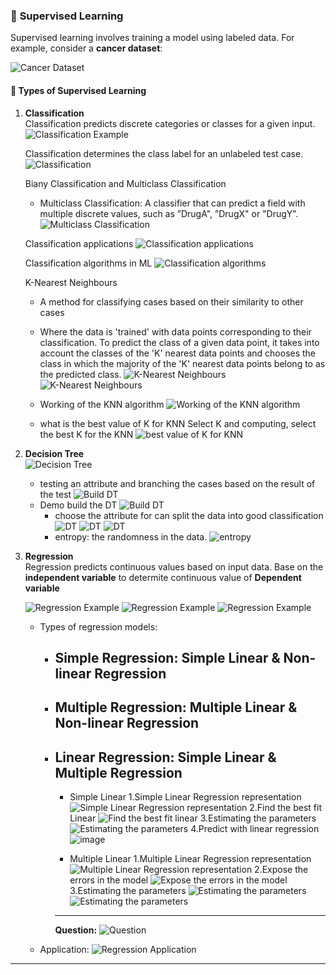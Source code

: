 ### 📘 **Supervised Learning**
Supervised learning involves training a model using labeled data. For example, consider a **cancer dataset**:

![Cancer Dataset](https://github.com/user-attachments/assets/708977db-09b3-4fbf-8d4e-66b84503ec84)

#### 🧠 **Types of Supervised Learning**
1. **Classification**  
   Classification predicts discrete categories or classes for a given input.
   ![Classification Example](https://github.com/user-attachments/assets/3d8142ec-f445-4906-b9a9-cab78c16e924)

   Classification determines the class label for an unlabeled test case.
   ![Classification](https://github.com/user-attachments/assets/43e67d21-1a99-45d4-a61c-7f3fd5532e7d)

   Biany Classification and Multiclass Classification
   - Multiclass Classification: A classifier that can predict a field with multiple discrete values, such as ”DrugA", ”DrugX" or "DrugY”. 
   ![Multiclass Classification](https://github.com/user-attachments/assets/0ea16686-f0a0-476f-88cc-d0562a8aa269)

   Classification applications
   ![Classification applications](https://github.com/user-attachments/assets/f89ed970-f937-4116-b129-d6eb0582bdd6)

   Classification algorithms in ML
   ![Classification algorithms](https://github.com/user-attachments/assets/6a60f116-31c3-406d-bae3-ecd0fb61342a)

   K-Nearest Neighbours
   - A method for classifying cases based on their similarity to other cases
   - Where the data is 'trained' with data points corresponding to their classification. To predict the class of a given data point, it takes into account the classes of the 'K' nearest data points and chooses the class in which the majority of the 'K' nearest data points belong to as the predicted class.
   ![K-Nearest Neighbours](https://github.com/user-attachments/assets/b406a405-bfe2-4c4a-9390-d181695a59ec)
   ![K-Nearest Neighbours](https://github.com/user-attachments/assets/7d454108-5499-4a83-853b-b20c51937af5)

   - Working of the KNN algorithm
   ![Working of the KNN algorithm](https://github.com/user-attachments/assets/a23c15a4-d944-4286-be1a-00728635e684)
   - what is the best value of K for KNN
      Select K and computing, select the best K for the KNN
   ![best value of K for KNN](https://github.com/user-attachments/assets/fb8b28ff-2820-4e88-b8da-f848cd121ffc)

2. **Decision Tree**  
   ![Decision Tree](https://github.com/user-attachments/assets/b793aac6-b49e-4638-be10-a6e19820544e)
   - testing an attribute and branching the cases based on the result of the test
   ![Build DT](https://github.com/user-attachments/assets/276b7419-645b-4533-b0ce-1a4931c6818f)
   - Demo build the DT
   ![Build DT](https://github.com/user-attachments/assets/b99952b6-0281-49e9-8392-6975c431a113)
     - choose the attribute for can split the data into good classification
        ![DT](https://github.com/user-attachments/assets/07006546-7d67-40a0-873b-e3684d0fa487)
        ![DT](https://github.com/user-attachments/assets/b7baeacd-5378-4d83-b22f-8b08ab1cefd8)
        ![DT](https://github.com/user-attachments/assets/d3c73d70-e3a1-40d5-850d-fa22fd0351f5)
      - entropy: the randomness in the data.
        ![entropy](https://github.com/user-attachments/assets/e7e4b900-c840-4d9c-8a13-6e9500b7940d)

4. **Regression**  
   Regression predicts continuous values based on input data.
   Base on the **independent variable** to determite continuous value of **Dependent variable**
   

   ![Regression Example](https://github.com/user-attachments/assets/ab8407f7-af24-4cad-bdbc-44d5ce5c8608)
   ![Regression Example](https://github.com/user-attachments/assets/ee05f076-bbd9-41b9-8812-1def7da438c2)
   ![Regression Example](https://github.com/user-attachments/assets/f03bdfc0-d9aa-47d4-8202-7e1b9cc521d5)

   - Types of regression models:
     - Simple Regression: Simple Linear & Non-linear Regression
       ---
          
     - Multiple Regression: Multiple Linear & Non-linear Regression
       ---
       
      - Linear Regression: Simple Linear & Multiple Regression
        ---
         - Simple Linear
           1.Simple Linear Regression representation
           ![Simple Linear Regression representation](https://github.com/user-attachments/assets/455ead21-8ac5-4eae-b239-5f143ccbb932)
           2.Find the best fit Linear
           ![Find the best fit linear](https://github.com/user-attachments/assets/79da396b-42f4-4646-970a-26725300776c)
           3.Estimating the parameters
           ![Estimating the parameters](https://github.com/user-attachments/assets/a9c64f28-8edd-469c-bea0-ddbb6ec64722)
           4.Predict with linear regression
           ![image](https://github.com/user-attachments/assets/1ad70d32-5808-426d-9c99-1ab25c400ee8)

         - Multiple Linear
          1.Multiple Linear Regression representation
          ![Multiple Linear Regression representation](https://github.com/user-attachments/assets/736b8906-409e-4a18-862f-57159b9b4d06)
          2.Expose the errors in the model
          ![Expose the errors in the model](https://github.com/user-attachments/assets/d7bde9d9-79a3-4680-9267-682287ebe688)
          3.Estimating the parameters
          ![Estimating the parameters](https://github.com/user-attachments/assets/59be527b-e05a-4b75-bc88-9d1ed4531506)
          ![Estimating the parameters](https://github.com/user-attachments/assets/b81b36f8-be99-495e-a9e7-cb2977c8fa05)
        ---
           **Question:**
           ![Question](https://github.com/user-attachments/assets/dfa85da0-65d0-4109-af8a-88a7560d77e9)

   - Application:
      ![Regression Application](https://github.com/user-attachments/assets/ae1a171c-0545-468c-8c2d-522fa834a3bd)
---
